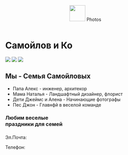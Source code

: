 <html>
    <head>
    <title> bimba </title>
    <link rel="stylesheet" href="style.css"/>
    </head>
    <body>
        <header>
            <img src="https://learn.algoritmika.org/uploads/2021/01/logo_0_1611261359.svg" with="60px" height="50px/">
            <a>
                Photos
            </a>
        </header>
        <main>
            <h1>
                Самойлов и Ко
            </h1>
            <img src="https://learn.algoritmika.org/uploads/2021/01/happy-family-2284698_1920%201_0_1611261360.png">
             <img src="https://learn.algoritmika.org/uploads/2021/01/children-817368_1920%201_0_1611261360.png">
             <img src="https://learn.algoritmika.org/uploads/2021/01/house-1158139_1920%201_0_1611261360.png">
             <h2>
                 Мы - Семья Самойловых
            </h2>
            <ul>
                <li> Папа Алекс - инженер, архитекор </li>
                <li> Мама Наталья - Ландшафтный дизайнер, флорист </li>
                <li> Дети Джеймс и Алена - Начинающие фотографы </li>
                <li> Пес Джон - Главнфй в веселой команде </li>
            </ul>
            <h3>
                Любим веселые <br/>
                праздники для семей
            <h3>
        </main>
        <footer >
            <p>
                Эл.Почта:
            </p>
             <p>
                Телефон:
            </p>
        </footer>
    </body>
</html>

